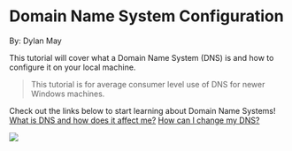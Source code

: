 # Domain Name System Configuration
By: Dylan May


This tutorial will cover what a Domain Name System (DNS) is and how to configure it on your local machine.

> This tutorial is for average consumer level use of DNS for newer Windows machines.

Check out the links below to start learning about Domain Name Systems!
[What is DNS and how does it affect me?](DNSInformation.md)
[How can I change my DNS?](DNSTutorial.md)


![](https://www.lifewire.com/thmb/-EmyFPpQ6Dpo9kBb9XV-sdgR9I4=/1500x0/filters:no_upscale():max_bytes(150000):strip_icc()/GettyImages-585297068-52005387a57248a19e3ee29bc1af44b4.jpg)


